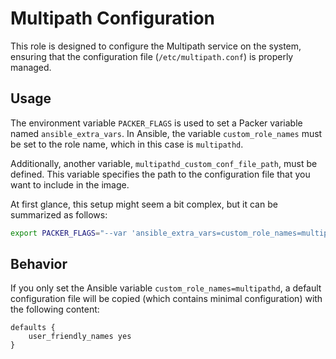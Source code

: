 # Multipath Configuration

This role is designed to configure the Multipath service on the system, ensuring that the configuration file (`/etc/multipath.conf`) is properly managed.

## Usage

The environment variable `PACKER_FLAGS` is used to set a Packer variable named `ansible_extra_vars`. In Ansible, the variable `custom_role_names` must be set to the role name, which in this case is `multipathd`. 

Additionally, another variable, `multipathd_custom_conf_file_path`, must be defined. This variable specifies the path to the configuration file that you want to include in the image.

At first glance, this setup might seem a bit complex, but it can be summarized as follows:

```bash
export PACKER_FLAGS="--var 'ansible_extra_vars=custom_role_names=multipathd multipathd_custom_conf_file_path=path/to/multipath.conf'"
```

## Behavior
If you only set the Ansible variable `custom_role_names=multipathd`, a default configuration file will be copied (which contains minimal configuration) with the following content:

```
defaults {
    user_friendly_names yes
}
```